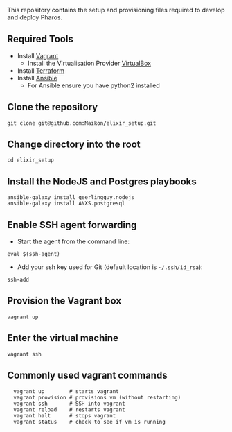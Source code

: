 This repository contains the setup and provisioning files required to develop and deploy Pharos.

## Required Tools

- Install [Vagrant](http://downloads.vagrantup.com/)
  - Install the Virtualisation Provider [VirtualBox](https://www.virtualbox.org/wiki/Downloads)
- Install [Terraform](https://www.terraform.io/intro/getting-started/install.html)
- Install [Ansible](http://docs.ansible.com/ansible/intro_installation.html)
  - For Ansible ensure you have python2 installed

## Clone the repository
```
git clone git@github.com:Maikon/elixir_setup.git
```

## Change directory into the root
```
cd elixir_setup
```

## Install the NodeJS and Postgres playbooks
```
ansible-galaxy install geerlingguy.nodejs
ansible-galaxy install ANXS.postgresql
```

## Enable SSH agent forwarding

- Start the agent from the command line:
```
eval $(ssh-agent)
```
- Add your ssh key used for Git (default location is `~/.ssh/id_rsa`):
```
ssh-add
```

## Provision the Vagrant box
```
vagrant up
```

## Enter the virtual machine
```
vagrant ssh
```


## Commonly used vagrant commands

```
  vagrant up        # starts vagrant
  vagrant provision # provisions vm (without restarting)
  vagrant ssh       # SSH into vagrant
  vagrant reload    # restarts vagrant
  vagrant halt      # stops vagrant
  vagrant status    # check to see if vm is running
 ```
